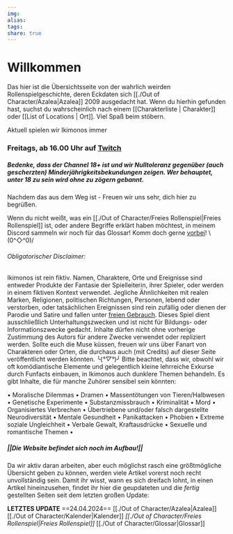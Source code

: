 ```yaml
---
img: 
alias: 
tags: 
share: true
---
```

# Willkommen

Das hier ist die Übersichtsseite von der wahrlich weirden Rollenspielgeschichte, deren Eckdaten sich [[./Out of Character/Azalea|Azalea]] 2009 ausgedacht hat.  Wenn du hierhin gefunden hast, suchst du wahrscheinlich nach einem [[Charakterliste | Charakter]] oder [[List of Locations | Ort]]. Viel Spaß beim stöbern.

Aktuell spielen wir Ikimonos immer
### Freitags, ab 16.00 Uhr auf [Twitch](https://t.co/d8z3QjRlNX)
##### Bedenke, dass der Channel 18+ ist und wir Nulltoleranz gegenüber (auch gescherzten) Minderjährigkeitsbekundungen zeigen. Wer behauptet, unter 18 zu sein wird ohne zu zögern gebannt.

Nachdem das aus dem Weg ist - Freuen wir uns sehr, dich hier zu begrüßen.

Wenn du nicht weißt, was ein [[./Out of Character/Freies Rollenspiel|Freies Rollenspiel]] ist, oder andere Begriffe erklärt haben möchtest, in meinem Discord sammeln wir noch für das Glossar! Komm doch gerne [vorbei](https://discord.gg/Nf93NYKY2Z)! 
 \\(0^◇^0)/


###### Obligatorischer Disclaimer:
Ikimonos ist rein fiktiv. Namen, Charaktere, Orte und Ereignisse sind entweder Produkte der Fantasie der Spielleiterin, ihrer Spieler, oder werden in einem fiktiven Kontext verwendet. Jegliche Ähnlichkeiten mit realen Marken, Religionen, politischen Richtungen, Personen, lebend oder verstorben, oder tatsächlichen Ereignissen sind rein zufällig oder dienen der Parodie und Satire und fallen unter [freien Gebrauch](https://de.wikipedia.org/wiki/Fair_Use). Dieses Spiel dient ausschließlich Unterhaltungszwecken und ist nicht für Bildungs- oder Informationszwecke gedacht. Inhalte dürfen nicht ohne vorherige Zustimmung des Autors für andere Zwecke verwendet oder repliziert werden.
Sollte euch die Muse küssen, freuen wir uns über Fanart von Charakteren oder Orten, die durchaus auch (mit Credits) auf dieser Seite veröffentlicht werden könnten.
 ╰(*°▽°*)╯
Bitte beachtet, dass wir, obwohl wir oft komödiantische Elemente und gelegentlich kleine lehrreiche Exkurse durch Funfacts einbauen, in Ikimonos auch dunklere Themen behandeln. Es gibt Inhalte, die für manche Zuhörer sensibel sein könnten:

 • Moralische Dilemmas • Dramen • Massentötungen von Tieren/Halbwesen • Genetische Experimente • Substanzmissbrauch • Kriminalität • Mord • Organisiertes Verbrechen • Übertriebene und/oder falsch dargestellte Neurodiversität • Mentale Gesundheit • Panikattacken • Phobien • Extreme soziale Ungleichheit • Verbale Gewalt, Kraftausdrücke • Sexuelle und romantische Themen •
 
 
 
 ##### ||Die Website befindet sich noch im Aufbau!||
 Da wir aktiv daran arbeiten, aber euch möglichst rasch eine größtmögliche Übersicht geben zu können, werden viele Artikel vorerst noch recht unvollständig sein. Damit ihr wisst, wann es sich dreifach lohnt, in einen Artikel hineinzusehen,  findet ihr hier die geupdateten und die *fertig* gestellten Seiten seit dem letzten großen Update:
 
 **LETZTES UPDATE**
 ==24.04.2024==
[[./Out of Character/Azalea|Azalea]]
[[./Out of Character/Kalender|Kalender]]
*[[./Out of Character/Freies Rollenspiel|Freies Rollenspiel]]*
[[./Out of Character/Glossar|Glossar]]
 
 
